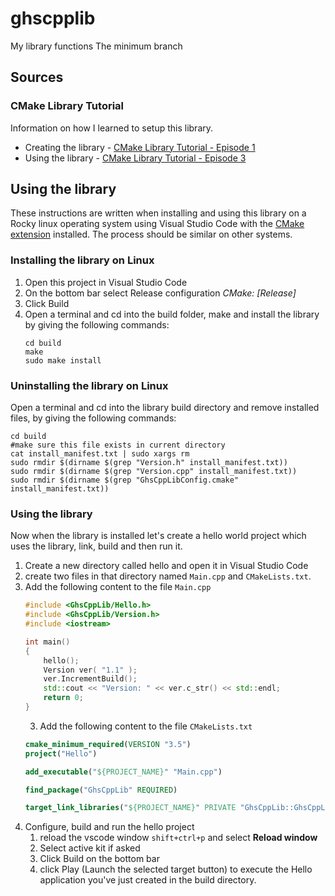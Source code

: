 # ghscpplib

My library functions
The minimum branch

## Sources

###  CMake Library Tutorial

Information on how I learned to setup this library. 
  - Creating the library - [CMake Library Tutorial - Episode 1](https://www.youtube.com/watch?v=5i6uLMP5VcY)
  - Using the library - [CMake Library Tutorial - Episode 3](https://www.youtube.com/watch?v=kntGxpNOOQM)

## Using the library

These instructions are written when installing and using this library on a
Rocky linux operating system using Visual Studio Code with the [CMake extension](https://marketplace.visualstudio.com/items?itemName=twxs.cmake) installed.  The process should be similar on other systems.

### Installing the library on Linux

1. Open this project in Visual Studio Code 
2. On the bottom bar select Release configuration *CMake: [Release]*
3. Click Build
4. Open a terminal and cd into the build folder, make and install the library by
   giving the following commands:
   ```shell
   cd build
   make
   sudo make install
   ```

### Uninstalling the library on Linux

Open a terminal and cd into the library build directory and 
remove installed files, by giving the following commands:
```shell
cd build
#make sure this file exists in current directory
cat install_manifest.txt | sudo xargs rm
sudo rmdir $(dirname $(grep "Version.h" install_manifest.txt))
sudo rmdir $(dirname $(grep "Version.cpp" install_manifest.txt))
sudo rmdir $(dirname $(grep "GhsCppLibConfig.cmake" install_manifest.txt))
```

### Using the library

Now when the library is installed let's create a hello world project which 
uses the library, link, build and then run it.

1. Create a new directory called hello and open it in Visual Studio Code
2. create two files in that directory named `Main.cpp` and `CMakeLists.txt`.
3. Add the following content to the file `Main.cpp`
    ```cpp
    #include <GhsCppLib/Hello.h>
    #include <GhsCppLib/Version.h>
    #include <iostream>

    int main()
    {
        hello();
        Version ver( "1.1" );
        ver.IncrementBuild();
        std::cout << "Version: " << ver.c_str() << std::endl;
        return 0;
    }
    ```
    3. Add the following content to the file `CMakeLists.txt`
    ```cmake
    cmake_minimum_required(VERSION "3.5")
    project("Hello")

    add_executable("${PROJECT_NAME}" "Main.cpp")

    find_package("GhsCppLib" REQUIRED)

    target_link_libraries("${PROJECT_NAME}" PRIVATE "GhsCppLib::GhsCppLib")

    ```
4. Configure, build and run the hello project
   1. reload the vscode window `shift+ctrl+p` and select **Reload window**
   2. Select active kit if asked
   3. Click Build on the bottom bar
   4. click Play (Launch the selected target button) to execute the 
      Hello application you've just created in the build directory.
